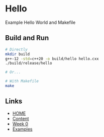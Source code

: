 # Hello

Example Hello World and Makefile

## Build and Run

```sh
# Directly
mkdir build
g++-12 -std=c++20 -o build/hello hello.cxx
./build/release/hello

# Or...

# With Makefile
make
```

## Links

- [HOME](/README.md)
- [Content](/content/README.md)
- [Week 0](/content/chapter1/README.md)
- [Examples](/content/chapter1/examples/README.md)
